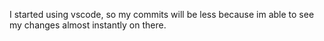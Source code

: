 I started using vscode, so my commits will be less because im able to see my changes almost instantly on there.
